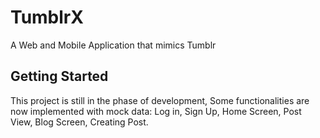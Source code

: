 # TumblrX
 A Web and Mobile Application that mimics Tumblr
 
 ## Getting Started
 This project is still in the phase of development, Some functionalities are now implemented with mock data: Log in, Sign Up, Home Screen, Post View, Blog Screen, Creating Post.
 
 
